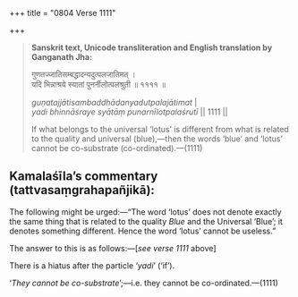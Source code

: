 +++
title = "0804 Verse 1111"

+++
> **Sanskrit text, Unicode transliteration and English translation by Ganganath Jha:** 
>
> गुणतज्जातिसम्बद्धादन्यदुत्पलजातिमत् ।  
> यदि भिन्नाश्रये स्यातां पुनर्नीलोत्पलश्रुती ॥ ११११ ॥ 
>
> *guṇatajjātisambaddhādanyadutpalajātimat* \|  
> *yadi bhinnāśraye syātāṃ punarnīlotpalaśrutī* \|\| 1111 \|\| 
>
> If what belongs to the universal ‘lotus’ is different from what is related to the quality and universal (blue),—then the words ‘blue’ and ‘lotus’ cannot be co-substrate (co-ordinated).—(1111)



## Kamalaśīla’s commentary (tattvasaṃgrahapañjikā):

The following might be urged:—“The word ‘lotus’ does not denote exactly the same thing that is related to the quality *Blue* and the Universal ‘Blue’; it denotes something different. Hence the word ‘lotus’ cannot be useless.”

The answer to this is as follows:—[*see verse 1111* above]

There is a hiatus after the particle ‘*yadi*’ (‘if’).

‘*They cannot be co-substrate*’;—i.e. they cannot be co-ordinated.—(1111)



